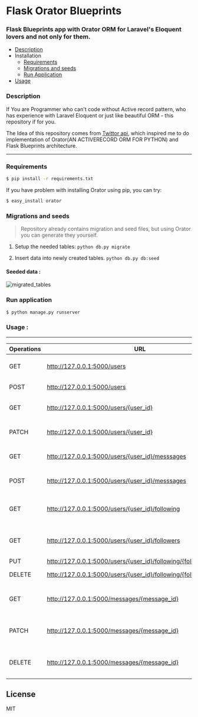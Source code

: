 # Flask Orator Blueprints
### Flask Blueprints app with Orator ORM for Laravel's Eloquent lovers and not only for them.  

- [Description](#description)
- Installation
    - [Requirements](#requirements)
    - [Migrations and seeds](#migrations-and-seeds)
    - [Run Application](#run-application)
- [Usage](#usage-)

### Description
 If You are Programmer who can't code without Active record pattern, who has experience with Laravel Eloquent or just  like beautiful ORM - this repository if for you.   
 
 The Idea of this repository comes from  [Twittor api], which inspired me to do implementation of Orator(AN ACTIVERECORD ORM FOR PYTHON) and Flask Blueprints architecture.

 ---
 
 
### Requirements
```sh
$ pip install -r requirements.txt
```
If you have problem with installing Orator using pip, you can try:
```sh
$ easy_install orator
```

### Migrations and seeds
> Repository already contains migration and seed files, but using Orator you can generate they yourself.

1. Setup the needed tables:
    `python db.py migrate`

2. Insert data into newly created tables.
    `python db.py db:seed`

#### Seeded data :

![migrated_tables](https://cloud.githubusercontent.com/assets/2203893/25797167/2b467f82-33ed-11e7-8409-d98e9d5ddece.gif)

### Run application
```sh
$ python manage.py runserver
```

### Usage :
---
| Operations | URL | Description| Type |
| ------ | --------- |----------|-------|
| GET | http://127.0.0.1:5000/users | Returns all users from users table | READ|
| POST | http://127.0.0.1:5000/users | Creates new user | CREATE|
| GET | http://127.0.0.1:5000/users/{user_id} | Returns user by user id | READ|
| PATCH | http://127.0.0.1:5000/users/{user_id} | Updates user by user id | UPDATE|
| GET | http://127.0.0.1:5000/users/{user_id}/messsages | Returns messages by user id | READ|
| POST | http://127.0.0.1:5000/users/{user_id}/messsages | Creates meesage by user id | CREATE|
| GET | http://127.0.0.1:5000/users/{user_id}/following | Returns user following by user id | READ|
| GET | http://127.0.0.1:5000/users/{user_id}/followers | Returns user followers by user id | READ|
| PUT | http://127.0.0.1:5000/users/{user_id}/following/{followed_user_id} | Follow user | CREATE|
| DELETE | http://127.0.0.1:5000/users/{user_id}/following/{followed_user_id} | Unfollow user | DELETE|
| GET | http://127.0.0.1:5000/messages/{message_id} | Returns messages by message id | READ|
| PATCH | http://127.0.0.1:5000/messages/{message_id} | Updates message by message id | UPDATE|
| DELETE | http://127.0.0.1:5000/messages/{message_id}  | Removes message by message id | DELETE|



License
----

MIT

 [Twittor api]:  <https://github.com/sdispater/twittor-api>
